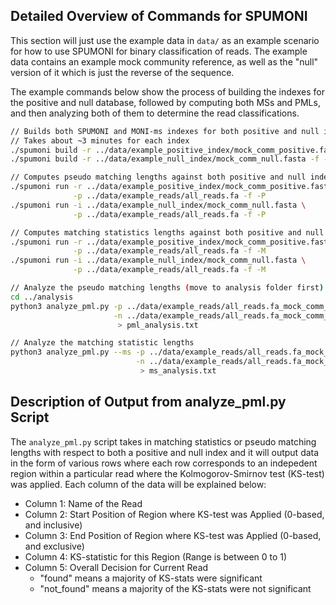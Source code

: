 ## Detailed Overview of Commands for SPUMONI

This section will just use the example data in `data/` as an example scenario for how to use SPUMONI for binary classification of reads. The example data contains an example mock community reference, as well as the "null" version of it which is just the reverse of the sequence. 

The example commands below show the process of building the indexes for the positive and null database, followed by computing both MSs and PMLs, and then analyzing both of them to determine the read classifications.

```sh
// Builds both SPUMONI and MONI-ms indexes for both positive and null indexes 
// Takes about ~3 minutes for each index
./spumoni build -r ../data/example_positive_index/mock_comm_positive.fasta -f -P -M
./spumoni build -r ../data/example_null_index/mock_comm_null.fasta -f -P -M

// Computes pseudo matching lengths against both positive and null indexes
./spumoni run -r ../data/example_positive_index/mock_comm_positive.fasta \
              -p ../data/example_reads/all_reads.fa -f -P
./spumoni run -i ../data/example_null_index/mock_comm_null.fasta \
              -p ../data/example_reads/all_reads.fa -f -P

// Computes matching statistics lengths against both positive and null indexes
./spumoni run -r ../data/example_positive_index/mock_comm_positive.fasta \
              -p ../data/example_reads/all_reads.fa -f -M
./spumoni run -i ../data/example_null_index/mock_comm_null.fasta \
              -p ../data/example_reads/all_reads.fa -f -M

// Analyze the pseudo matching lengths (move to analysis folder first)
cd ../analysis
python3 analyze_pml.py -p ../data/example_reads/all_reads.fa_mock_comm_positive.fasta.pseudo_lengths \
                       -n ../data/example_reads/all_reads.fa_mock_comm_null.fasta.pseudo_lengths \
                        > pml_analysis.txt

// Analyze the matching statistic lengths
python3 analyze_pml.py --ms -p ../data/example_reads/all_reads.fa_mock_comm_positive.fasta.lengths \
                            -n ../data/example_reads/all_reads.fa_mock_comm_positive.fasta.lengths \
                             > ms_analysis.txt
```







## Description of Output from analyze_pml.py Script

The `analyze_pml.py` script takes in matching statistics or pseudo matching lengths with respect to both a positive and null index and it will output data
in the form of various rows where each row corresponds to an indepedent region within a particular read where the Kolmogorov-Smirnov test (KS-test) was applied. 
Each column of the data will be explained below:

- Column 1: Name of the Read
- Column 2: Start Position of Region where KS-test was Applied (0-based, and inclusive)
- Column 3: End Position of Region where KS-test was Applied (0-based, and exclusive)
- Column 4: KS-statistic for this Region (Range is between 0 to 1)
- Column 5: Overall Decision for Current Read 
    - "found" means a majority of KS-stats were significant
    - "not_found" means a majority of the KS-stats were not significant

